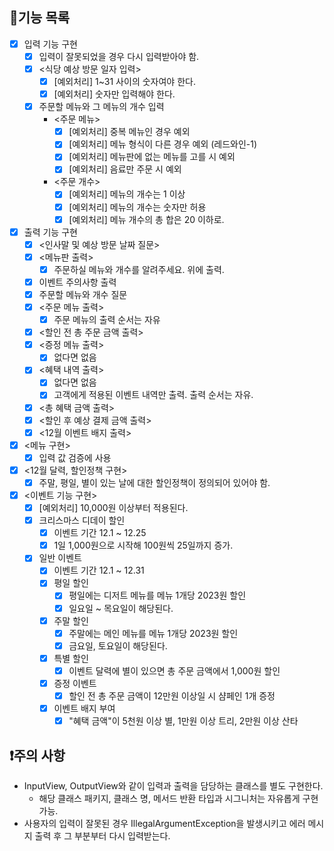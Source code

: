 ## 📃기능 목록

- [x] 입력 기능 구현
  - [x] 입력이 잘못되었을 경우 다시 입력받아야 함.
  - [x] <식당 예상 방문 일자 입력>
    - [x] [예외처리] 1~31 사이의 숫자여야 한다.
    - [x] [예외처리] 숫자만 입력해야 한다.
  - [x] 주문할 메뉴와 그 메뉴의 개수 입력
    - <주문 메뉴>
      - [x] [예외처리] 중복 메뉴인 경우 예외
      - [x] [예외처리] 메뉴 형식이 다른 경우 예외 (레드와인-1)
      - [x] [예외처리] 메뉴판에 없는 메뉴를 고를 시 예외
      - [x] [예외처리] 음료만 주문 시 예외
    - <주문 개수>
      - [x] [예외처리] 메뉴의 개수는 1 이상
      - [x] [예외처리] 메뉴의 개수는 숫자만 허용
      - [x] [예외처리] 메뉴 개수의 총 합은 20 이하로.
- [x] 출력 기능 구현
  - [x] <인사말 및 예상 방문 날짜 질문>
  - [x] <메뉴판 출력>
    - [x] 주문하실 메뉴와 개수를 알려주세요. 위에 출력.
  - [x] 이벤트 주의사항 출력
  - [x] 주문할 메뉴와 개수 질문
  - [x] <주문 메뉴 출력>
    - [x] 주문 메뉴의 출력 순서는 자유
  - [x] <할인 전 총 주문 금액 출력>
  - [x] <증정 메뉴 출력>
    - [x] 없다면 없음
  - [x] <혜택 내역 출력>
    - [x] 없다면 없음
    - [x] 고객에게 적용된 이벤트 내역만 출력. 출력 순서는 자유.
  - [x] <총 혜택 금액 출력>
  - [x] <할인 후 예상 결제 금액 출력>
  - [x] <12월 이벤트 배지 출력>
- [x] <메뉴 구현>
  - [x] 입력 값 검증에 사용
- [x] <12월 달력, 할인정책 구현>
  - [x] 주말, 평일, 별이 있는 날에 대한 할인정책이 정의되어 있어야 함.
- [x] <이벤트 기능 구현>
  - [x] [예외처리] 10,000원 이상부터 적용된다.
  - [x] 크리스마스 디데이 할인
    - [x] 이벤트 기간 12.1 ~ 12.25
    - [x] 1일 1,000원으로 시작해 100원씩 25일까지 증가.
  - [x] 일반 이벤트
    - [x] 이벤트 기간 12.1 ~ 12.31
    - [x] 평일 할인
      - [x] 평일에는 디저트 메뉴를 메뉴 1개당 2023원 할인
      - [x] 일요일 ~ 목요일이 해당된다.
    - [x] 주말 할인 
      - [x] 주말에는 메인 메뉴를 메뉴 1개당 2023원 할인
      - [x] 금요일, 토요일이 해당된다.
    - [x] 특별 할인
      - [x] 이벤트 달력에 별이 있으면 총 주문 금액에서 1,000원 할인
    - [x] 증정 이벤트 
      - [x] 할인 전 총 주문 금액이 12만원 이상일 시 샴페인 1개 증정
    - [x] 이벤트 배지 부여
      - [x] "혜택 금액"이 5천원 이상 별, 1만원 이상 트리, 2만원 이상 산타

## ❗주의 사항

- InputView, OutputView와 같이 입력과 출력을 담당하는 클래스를 별도 구현한다.
  - 해당 클래스 패키지, 클래스 명, 메서드 반환 타입과 시그니처는 자유롭게 구현 가능.
- 사용자의 입력이 잘못된 경우 IllegalArgumentException을 발생시키고 에러 메시지 출력 후 그 부분부터 다시 입력받는다.